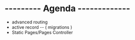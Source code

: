 # --------- Agenda -------------

- advanced routing
- active record  -- ( migrations )
- Static Pages/Pages Controller


